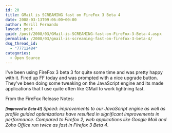 ```yaml
---
id: 20
title: GMail is SCREAMING fast on FireFox 3 Beta 4
date: 2008-03-13T09:06:00+00:00
author: Merill Fernando
layout: post
guid: /post/2008/03/GMail-is-SCREAMING-fast-on-FireFox-3-Beta-4.aspx
permalink: /2008/03/gmail-is-screaming-fast-on-firefox-3-beta-4/
dsq_thread_id:
  - "77712484"
categories:
  - Open Source
---
```

<p>
I&#39;ve been using FireFox 3 beta 3 for quite some time and was pretty happy with it. Fired up FF today and was prompted with a nice upgrade button. They&#39;ve been doing some tweaking on the JavaScript engine and its made applications that I use quite often like GMail to work lightning fast. 
</p>
<p>
From the FireFox Release Notes:
</p>
<p>
<em><span style="font-size: 80%; font-weight: bold">[Improved in Beta 4!]</span>
Speed: improvements to our JavaScript engine as well as profile guided
optimizations have resulted in significant improvements in performance.
Compared to Firefox 2, web applications like Google Mail and Zoho Office
run twice as fast in Firefox&nbsp;3&nbsp;Beta&nbsp;4</em>.
</p>
